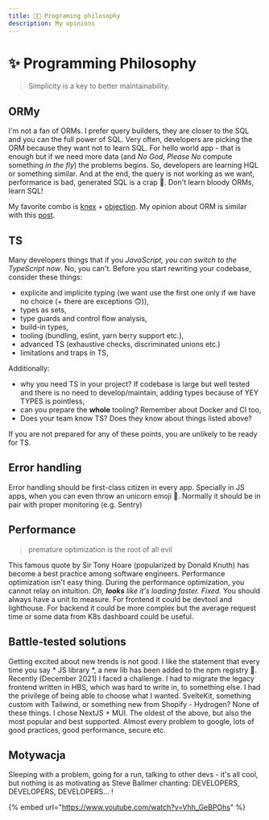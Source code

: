 ```yaml
---
title: 👨‍💻 Programing philosophy
description: My opinions
---
```


# ✨ Programming Philosophy

> Simplicity is a key to better maintainability.

## ORMy

I'm not a fan of ORMs. I prefer query builders, they are closer to the SQL and you can the full power of SQL. Very often, developers are picking the ORM because they want not to learn SQL. For hello world app - that is enough but if we need more data (and *No God, Please No* compute something *in the fly*) the problems begins. So, developers are learning HQL or something similar. And at the end, the query is not working as we want, performance is bad, generated SQL is a crap 🙂. Don't learn bloody ORMs, learn SQL!

My favorite combo is [knex](https://knexjs.org/) + [objection](https://vincit.github.io/objection.js/). My opinion about ORM is similar with this [post](https://blog.logrocket.com/why-you-should-avoid-orms-with-examples-in-node-js-e0baab73fa5/). 

## TS

Many developers things that if you *JavaScript, you can switch to the TypeScript now*. No, you can't. Before you start rewriting your codebase, consider these things:

- explicite and implicite typing (we want use the first one only if we have no choice (+ there are exceptions 🙃)),
- types as sets,
- type guards and control flow analysis,
- build-in types,
- tooling (bundling, eslint, yarn berry support etc.),
- advanced TS (exhaustive checks, discriminated unions etc.)
- limitations and traps in TS,

Additionally:

- why you need TS in your project? If codebase is large but well tested and there is no need to develop/maintain, adding types because of YEY TYPES is pointless,
- can you prepare the **whole** tooling? Remember about Docker and CI too,
- Does your team know TS? Does they know about things listed above?

If you are not prepared for any of these points, you are unlikely to be ready for TS. 

## Error handling

Error handling should be first-class citizen in every app. Specially in JS apps, when you can even throw an unicorn emoji 🦄. Normally it should be in pair with proper monitoring (e.g. Sentry)

## Performance

> premature optimization is the root of all evil

This famous quote by Sir Tony Hoare (popularized by Donald Knuth) has become a best practice among software engineers. Performance optimization isn't easy thing. During the performance optimization, you cannot relay on intuition. *Oh, **looks** like it's loading faster. Fixed.* You should always have a unit to measure. For frontend it could be devtool and lighthouse. For backend it could be more complex but the average request time or some data from K8s dashboard could be useful.

## Battle-tested solutions

Getting excited about new trends is not good. I like the statement that every time you say * JS library *, a new lib has been added to the npm registry 🙂. Recently (December 2021) I faced a challenge. I had to migrate the legacy frontend written in HBS, which was hard to write in, to something else. I had the privilege of being able to choose what I wanted. SvelteKit, something custom with Tailwind, or something new from Shopify - Hydrogen? None of these things. I chose NextJS + MUI. The oldest of the above, but also the most popular and best supported. Almost every problem to google, lots of good practices, good performance, secure etc.

## Motywacja

Sleeping with a problem, going for a run, talking to other devs - it's all cool, but nothing is as motivating as Steve Ballmer chanting: DEVELOPERS, DEVELOPERS, DEVELOPERS... !

{% embed url="https://www.youtube.com/watch?v=Vhh_GeBPOhs" %}
